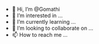 - 👋 Hi, I’m @Gomathi
- 👀 I’m interested in ...
- 🌱 I’m currently learning ...
- 💞️ I’m looking to collaborate on ...
- 📫 How to reach me ...

<!---
Gonathi/Gomathi is a ✨ special ✨ repository because its `README.md` (this file) appears on your GitHub profile.
You can click the Preview link to take a look at your changes.
--->

